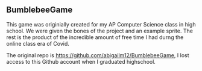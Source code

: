 ## BumblebeeGame

This game was originially created for my AP Computer Science class in high school. We were given the bones of the project and an example sprite. The rest is the product of the incredible amount of free time I had durng the online class era of Covid.

The original repo is https://github.com/abigailm12/BumblebeeGame, I lost access to this Github account when I graduated highschool.
